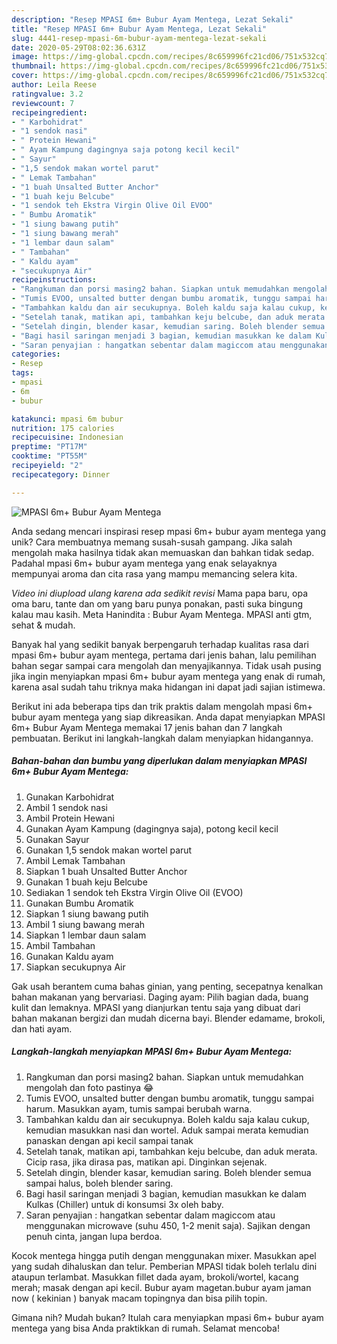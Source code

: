 ```yaml
---
description: "Resep MPASI 6m+ Bubur Ayam Mentega, Lezat Sekali"
title: "Resep MPASI 6m+ Bubur Ayam Mentega, Lezat Sekali"
slug: 4441-resep-mpasi-6m-bubur-ayam-mentega-lezat-sekali
date: 2020-05-29T08:02:36.631Z
image: https://img-global.cpcdn.com/recipes/8c659996fc21cd06/751x532cq70/mpasi-6m-bubur-ayam-mentega-foto-resep-utama.jpg
thumbnail: https://img-global.cpcdn.com/recipes/8c659996fc21cd06/751x532cq70/mpasi-6m-bubur-ayam-mentega-foto-resep-utama.jpg
cover: https://img-global.cpcdn.com/recipes/8c659996fc21cd06/751x532cq70/mpasi-6m-bubur-ayam-mentega-foto-resep-utama.jpg
author: Leila Reese
ratingvalue: 3.2
reviewcount: 7
recipeingredient:
- " Karbohidrat"
- "1 sendok nasi"
- " Protein Hewani"
- " Ayam Kampung dagingnya saja potong kecil kecil"
- " Sayur"
- "1,5 sendok makan wortel parut"
- " Lemak Tambahan"
- "1 buah Unsalted Butter Anchor"
- "1 buah keju Belcube"
- "1 sendok teh Ekstra Virgin Olive Oil EVOO"
- " Bumbu Aromatik"
- "1 siung bawang putih"
- "1 siung bawang merah"
- "1 lembar daun salam"
- " Tambahan"
- " Kaldu ayam"
- "secukupnya Air"
recipeinstructions:
- "Rangkuman dan porsi masing2 bahan. Siapkan untuk memudahkan mengolah dan foto pastinya 😂"
- "Tumis EVOO, unsalted butter dengan bumbu aromatik, tunggu sampai harum. Masukkan ayam, tumis sampai berubah warna."
- "Tambahkan kaldu dan air secukupnya. Boleh kaldu saja kalau cukup, kemudian masukkan nasi dan wortel. Aduk sampai merata kemudian panaskan dengan api kecil sampai tanak"
- "Setelah tanak, matikan api, tambahkan keju belcube, dan aduk merata. Cicip rasa, jika dirasa pas, matikan api. Dinginkan sejenak."
- "Setelah dingin, blender kasar, kemudian saring. Boleh blender semua sampai halus, boleh blender saring."
- "Bagi hasil saringan menjadi 3 bagian, kemudian masukkan ke dalam Kulkas (Chiller) untuk di konsumsi 3x oleh baby."
- "Saran penyajian : hangatkan sebentar dalam magiccom atau menggunakan microwave (suhu 450, 1-2 menit saja). Sajikan dengan penuh cinta, jangan lupa berdoa."
categories:
- Resep
tags:
- mpasi
- 6m
- bubur

katakunci: mpasi 6m bubur 
nutrition: 175 calories
recipecuisine: Indonesian
preptime: "PT17M"
cooktime: "PT55M"
recipeyield: "2"
recipecategory: Dinner

---
```



![MPASI 6m+ Bubur Ayam Mentega](https://img-global.cpcdn.com/recipes/8c659996fc21cd06/751x532cq70/mpasi-6m-bubur-ayam-mentega-foto-resep-utama.jpg)

Anda sedang mencari inspirasi resep mpasi 6m+ bubur ayam mentega yang unik? Cara membuatnya memang susah-susah gampang. Jika salah mengolah maka hasilnya tidak akan memuaskan dan bahkan tidak sedap. Padahal mpasi 6m+ bubur ayam mentega yang enak selayaknya mempunyai aroma dan cita rasa yang mampu memancing selera kita.

*Video ini diupload ulang karena ada sedikit revisi* Mama papa baru, opa oma baru, tante dan om yang baru punya ponakan, pasti suka bingung kalau mau kasih. Meta Hanindita : Bubur Ayam Mentega. MPASI anti gtm, sehat &amp; mudah.

Banyak hal yang sedikit banyak berpengaruh terhadap kualitas rasa dari mpasi 6m+ bubur ayam mentega, pertama dari jenis bahan, lalu pemilihan bahan segar sampai cara mengolah dan menyajikannya. Tidak usah pusing jika ingin menyiapkan mpasi 6m+ bubur ayam mentega yang enak di rumah, karena asal sudah tahu triknya maka hidangan ini dapat jadi sajian istimewa.


Berikut ini ada beberapa tips dan trik praktis dalam mengolah mpasi 6m+ bubur ayam mentega yang siap dikreasikan. Anda dapat menyiapkan MPASI 6m+ Bubur Ayam Mentega memakai 17 jenis bahan dan 7 langkah pembuatan. Berikut ini langkah-langkah dalam menyiapkan hidangannya.

<!--inarticleads1-->

##### Bahan-bahan dan bumbu yang diperlukan dalam menyiapkan MPASI 6m+ Bubur Ayam Mentega:

1. Gunakan  Karbohidrat
1. Ambil 1 sendok nasi
1. Ambil  Protein Hewani
1. Gunakan  Ayam Kampung (dagingnya saja), potong kecil kecil
1. Gunakan  Sayur
1. Gunakan 1,5 sendok makan wortel parut
1. Ambil  Lemak Tambahan
1. Siapkan 1 buah Unsalted Butter Anchor
1. Gunakan 1 buah keju Belcube
1. Sediakan 1 sendok teh Ekstra Virgin Olive Oil (EVOO)
1. Gunakan  Bumbu Aromatik
1. Siapkan 1 siung bawang putih
1. Ambil 1 siung bawang merah
1. Siapkan 1 lembar daun salam
1. Ambil  Tambahan
1. Gunakan  Kaldu ayam
1. Siapkan secukupnya Air


Gak usah berantem cuma bahas ginian, yang penting, secepatnya kenalkan bahan makanan yang bervariasi. Daging ayam: Pilih bagian dada, buang kulit dan lemaknya. MPASI yang dianjurkan tentu saja yang dibuat dari bahan makanan bergizi dan mudah dicerna bayi. Blender edamame, brokoli, dan hati ayam. 

<!--inarticleads2-->

##### Langkah-langkah menyiapkan MPASI 6m+ Bubur Ayam Mentega:

1. Rangkuman dan porsi masing2 bahan. Siapkan untuk memudahkan mengolah dan foto pastinya 😂
1. Tumis EVOO, unsalted butter dengan bumbu aromatik, tunggu sampai harum. Masukkan ayam, tumis sampai berubah warna.
1. Tambahkan kaldu dan air secukupnya. Boleh kaldu saja kalau cukup, kemudian masukkan nasi dan wortel. Aduk sampai merata kemudian panaskan dengan api kecil sampai tanak
1. Setelah tanak, matikan api, tambahkan keju belcube, dan aduk merata. Cicip rasa, jika dirasa pas, matikan api. Dinginkan sejenak.
1. Setelah dingin, blender kasar, kemudian saring. Boleh blender semua sampai halus, boleh blender saring.
1. Bagi hasil saringan menjadi 3 bagian, kemudian masukkan ke dalam Kulkas (Chiller) untuk di konsumsi 3x oleh baby.
1. Saran penyajian : hangatkan sebentar dalam magiccom atau menggunakan microwave (suhu 450, 1-2 menit saja). Sajikan dengan penuh cinta, jangan lupa berdoa.


Kocok mentega hingga putih dengan menggunakan mixer. Masukkan apel yang sudah dihaluskan dan telur. Pemberian MPASI tidak boleh terlalu dini ataupun terlambat. Masukkan fillet dada ayam, brokoli/wortel, kacang merah; masak dengan api kecil. Bubur ayam magetan.bubur ayam jaman now ( kekinian ) banyak macam topingnya dan bisa pilih topin. 

Gimana nih? Mudah bukan? Itulah cara menyiapkan mpasi 6m+ bubur ayam mentega yang bisa Anda praktikkan di rumah. Selamat mencoba!
